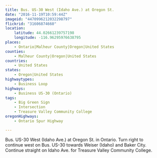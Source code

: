 ```yaml
---
title: Bus. US-30 West (Idaho Ave.) at Oregon St.
date: "2016-11-19T10:59:44Z"
imageid: "4470996212032298797"
flickrid: "31606874660"
location:
    latitude: 44.02661239757198
    longitude: -116.96295976638795
places:
    - Ontario|Malheur County|Oregon|United States
counties:
    - Malheur County|Oregon|United States
countries:
    - United States
states:
    - Oregon|United States
highwaytypes:
    - Business Loop
highways:
    - Business US-30 (Ontario)
tags:
    - Big Green Sign
    - Intersection
    - Treasure Valley Community College
oregonHighways:
    - Ontario Spur Highway

---
```

Bus. US-30 West (Idaho Ave.) at Oregon St. in Ontario.  Turn right to continue west on Bus. US-30 towards Weiser (Idaho) and Baker City.  Continue straight on Idaho Ave. for Treasure Valley Community College.